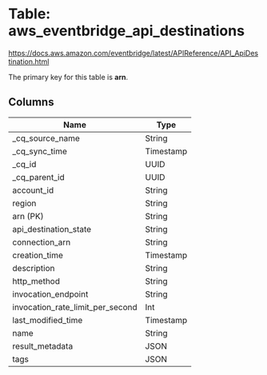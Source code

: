 # Table: aws_eventbridge_api_destinations

https://docs.aws.amazon.com/eventbridge/latest/APIReference/API_ApiDestination.html

The primary key for this table is **arn**.



## Columns
| Name          | Type          |
| ------------- | ------------- |
|_cq_source_name|String|
|_cq_sync_time|Timestamp|
|_cq_id|UUID|
|_cq_parent_id|UUID|
|account_id|String|
|region|String|
|arn (PK)|String|
|api_destination_state|String|
|connection_arn|String|
|creation_time|Timestamp|
|description|String|
|http_method|String|
|invocation_endpoint|String|
|invocation_rate_limit_per_second|Int|
|last_modified_time|Timestamp|
|name|String|
|result_metadata|JSON|
|tags|JSON|